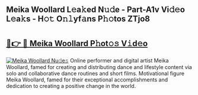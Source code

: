 ## Meika Woollard L𝚎a𝚔ed N𝚞𝚍e - Part-A1v Vi𝚍𝚎o L𝚎a𝚔s - H𝚘𝚝 O𝚗𝚕yf𝚊ns P𝚑𝚘tos ZTjo8

# <h2><a href="http://kf9aggd.oniu.top/?m=Meika+Woollard">🔗👉 🔴 Meika Woollard P𝚑ot𝚘𝚜 V𝚒d𝚎o</a></h2>

[![Meika Woollard Nu𝚍e𝚜](https://i.imgur.com/0qMVB7G.gif)](http://kf9aggd.oniu.top/?m=Meika+Woollard)
Online performer and digital artist Meika Woollard, famed for creating and distributing dance and lifestyle content via solo and collaborative dance routines and short films. Motivational figure Meika Woollard, famed for their exceptional accomplishments and dedication to creating a positive change in the world.  
